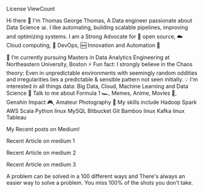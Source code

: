 License ViewCount

Hi there 👋 I'm Thomas George Thomas,
A Data engineer passionate about Data Science 📊. I like automating, building scalable pipelines, improving and optimizing systems. I am a Strong Advocate for 📜 open source, ☁️ Cloud computing, 🚀 DevOps, 🆕 Innovation and Automation 🤖

🌱 I’m currently pursuing Masters in Data Analytics Engineering at Northeastern University, Boston
⚡ Fun fact: I strongly believe in the Chaos theory: Even in unpredictable environments with seemingly random oddities and irregularities lies a predictable & sensible pattern not seen initially.
💡 I'm interested in all things data: Big Data, Cloud, Machine Learning and Data Science
💬 Talk to me about Formula 1 🏎️, Memes, Anime, Movies 🎥, Genshin Impact 🎮, Amateur Photography 📸
My skills include
Hadoop Spark AWS Scala Python linux MySQL Bitbucket Git Bamboo linux Kafka linux Tableau

My Recent posts on Medium!

Recent Article on medium 1

Recent Article on medium 2

Recent Article on medium 3


A problem can be solved in a 100 different ways and There's always an easier way to solve a problem.
You miss 100% of the shots you don't take.

     
